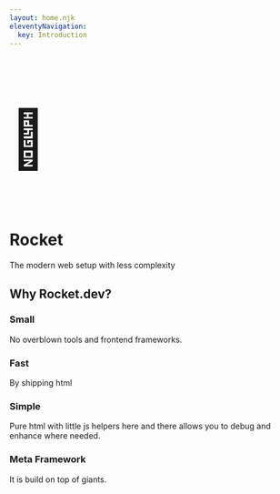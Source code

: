 ```yaml
---
layout: home.njk
eleventyNavigation:
  key: Introduction
---
```


<p style="font-size: 100px;">🚀</p>

# Rocket

The modern web setup with less complexity

## Why Rocket.dev?

### Small

No overblown tools and frontend frameworks.

### Fast

By shipping html

### Simple

Pure html with little js helpers here and there allows you to debug and enhance where needed.

### Meta Framework

It is build on top of giants.
